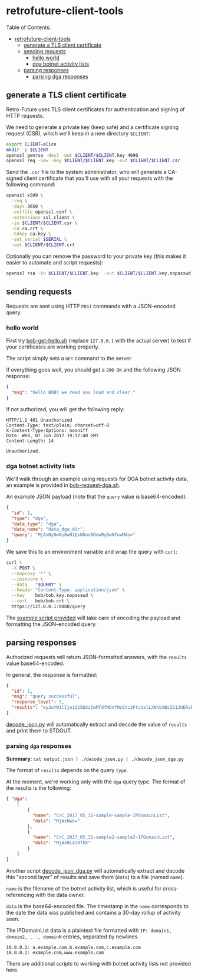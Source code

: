 # retrofuture-client-tools

Table of Contents:
* [retrofuture-client-tools](#retrofuture-client-tools)
   * [generate a TLS client certificate](#generate-a-tls-client-certificate)
   * [sending requests](#sending-requests)
      * [hello world](#hello-world)
      * [dga botnet activity lists](#dga-botnet-activity-lists)
   * [parsing responses](#parsing-responses)
      * [parsing dga responses](#parsing-dga-responses)

## generate a TLS client certificate

Retro-Future uses TLS client certificates for authentication and signing
of HTTP requests.

We need to generate a private key (keep safe) and a certificate signing
request (CSR), which we'll keep in a new directory `$CLIENT`:

```bash
export CLIENT=alice
mkdir -p $CLIENT
openssl genrsa -des3 -out $CLIENT/$CLIENT.key 4096
openssl req -new -key $CLIENT/$CLIENT.key -out $CLIENT/$CLIENT.csr
```

Send the `.csr` file to the system administrator, who will generate a
CA-signed client certificate that you'll use with all your requests with
the following command:

```bash
openssl x509 \
  -req \
  -days 3650 \
  -extfile openssl.conf \
  -extensions ssl_client \
  -in $CLIENT/$CLIENT.csr \
  -CA ca.crt \
  -CAkey ca.key \
  -set_serial $SERIAL \
  -out $CLIENT/$CLIENT.crt
```

Optionally you can remove the password to your private key
(this makes it easier to automate and script requests):

```bash
openssl rsa -in $CLIENT/$CLIENT.key  -out $CLIENT/$CLIENT.key.nopasswd
```

## sending requests

Requests are sent using HTTP `POST` commands with a JSON-encoded query.

### hello world

First try [bob-get-hello.sh](./bob-get-hello.sh) (replace `127.0.0.1`
with the actual server) to test if your certificates are working
properly.

The script simply sets a `GET` command to the server.

If everything goes well, you should get a `200 OK` and the following
JSON response:

```json
{
  "msg": "hello BOB! we read you loud and clear."
}
```

If not authorized, you will get the following reply:

```http
HTTP/1.1 401 Unauthorized
Content-Type: text/plain; charset=utf-8
X-Content-Type-Options: nosniff
Date: Wed, 07 Jun 2017 19:17:40 GMT
Content-Length: 14

Unauthorized.
```

### dga botnet activity lists

We'll walk through an example using requests for DGA botnet activity
data, an example is provided in [bob-request-dga.sh](./bob-request-dga.sh).

An example JSON payload (note that the `query` value is base64-encoded):

```json
{
  "id": 1,
  "type": "dga",
  "data_type": "dga",
  "data_name": "data_dga_dir",
  "query": "MjAxNy0wNi0wN1QxNDoxNDowMy0wNTowMAo="
}
```

We save this to an environment variable and wrap the query with `curl`:

```bash
curl \
  -X POST \
  --noproxy '*' \
  --insecure \
  --data   "$QUERY" \
  --header "Content-Type: application/json" \
  --key    bob/bob.key.nopasswd \
  --cert   bob/bob.crt \
  https://127.0.0.1:8080/query
```

The [example script provided](./bob-request-dga.sh) will take care of
encoding the payload and formatting the JSON-encoded query.

## parsing responses

Authorized requests will return JSON-formatted answers, with the
`results` value base64-encoded.

In general, the response is formatted:

```json
{
  "id": 1,
  "msg": "query successful",
  "response_level": 3,
  "results": "eyJuYW1lIjoiQ25DXzIwMTdfMDVfMzEtc2FtcGxlLXNhbXBsZS1JUERvbWFpbkxpc3QiLCJkYXRhIjoiTWpBeE53bz0ifQ=="
}
```

[decode_json.py](./decode_json.py) will automatically extract and decode
the value of `results` and print them to STDOUT.

### parsing `dga` responses

**Summary**: `cat output.json | ./decode_json.py | ./decode_json_dga.py`

The format of `results` depends on the query `type`.

At the moment, we're working only with the `dga` query type.
The format of the results is the following:

```json
{ "dga":
    [
        {
          "name": "CnC_2017_05_31-sample-sample-IPDomainList",
          "data": "MjAxNwo="
        },
        {
          "name": "CnC_2017_05_31-sample2-sample2-IPDomainList",
          "data": "MjAxNi45OTkK"
        }
    ]
}
```

Another script [decode_json_dga.py](./decode_json_dga.py) will automatically
extract and decode this "second layer" of results and save them (`data`) to a
file (named `name`).

`name` is the filename of the botnet activity list, which is useful for
cross-referencing with the data owner.

`data` is the base64-encoded file. The timestamp in the `name`
corresponds to the date the data was published and contains a 30-day
rollup of activity seen.

The IPDomainList data is a plaintext file formatted with
`IP: domain1, domain2, ..., domainN` entries, separated by
newlines.

```
10.0.0.1: a.example.com,b.example.com,c.example.com
10.0.0.2: example.com,www.example.com
```

There are additional scripts to working with botnet activity lists not
provided here.
